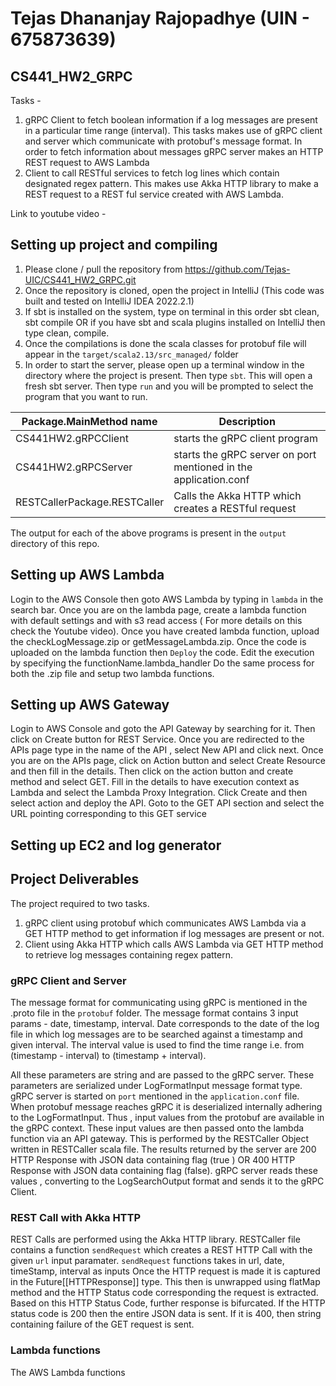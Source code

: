 # Tejas Dhananjay Rajopadhye (UIN - 675873639)

## CS441_HW2_GRPC

Tasks - 
1. gRPC Client to fetch boolean information if a log messages are present in a particular time range (interval). This tasks makes use of gRPC client and server which communicate with protobuf's message format. In order to fetch information about messages gRPC server makes an HTTP  REST request to AWS Lambda 
2. Client to call RESTful services to fetch log lines which contain designated regex pattern. This makes use Akka HTTP library to make a REST request to a REST ful service created with AWS Lambda. 

Link to youtube video - 

## Setting up project and compiling

1. Please clone / pull the repository from https://github.com/Tejas-UIC/CS441_HW2_GRPC.git
2. Once the repository is cloned, open the project in IntelliJ (This code was built and tested on IntelliJ IDEA 2022.2.1)
3. If sbt is installed on the system, type on terminal in this order sbt clean, sbt compile OR if you have sbt and scala plugins installed on IntelliJ then type clean, compile.
4. Once the compilations is done the scala classes for protobuf file will appear in the `target/scala2.13/src_managed/` folder 
5. In order to start the server, please open up a terminal window in the directory where the project is present. Then type `sbt`. This will open a fresh sbt server. Then type `run` and you will be prompted to select the program that you want to run.  

| Package.MainMethod name | Description |
|------------| ----|
| CS441HW2.gRPCClient | starts the gRPC client program |
| CS441HW2.gRPCServer | starts the gRPC server on port mentioned in the application.conf|
| RESTCallerPackage.RESTCaller | Calls the Akka HTTP which creates a RESTful request |

The output for each of the above programs is present in the `output` directory of this repo.

## Setting up AWS Lambda 

Login to the AWS Console then goto AWS Lambda by typing in `lambda` in the search bar. Once you are on the lambda page, create a lambda function with default settings and with s3 read access ( For more details on this check the Youtube video). 
Once you have created lambda function, upload the checkLogMessage.zip or getMessageLambda.zip. 
Once the code is uploaded on the lambda function then `Deploy` the code. Edit the execution by specifying the functionName.lambda_handler
Do the same process for both the .zip file and setup two lambda functions.

## Setting up AWS Gateway 

Login to AWS Console and goto the API Gateway by searching for it. Then click on Create button for REST Service. Once you
are redirected to the APIs page type in the name of the API , select New API and click next. Once you are on the APIs page, 
click on Action button and select Create Resource and then fill in the details. Then click on the action button and create method and select GET.
Fill in the details to have execution context as Lambda and select the Lambda Proxy Integration. Click Create and then select action and deploy the API.
Goto to the GET API section and select the URL pointing corresponding to this GET service

## Setting up EC2 and log generator



## Project Deliverables

The project required to two tasks. 
1. gRPC client using protobuf which communicates AWS Lambda via a GET HTTP method to get information if log messages are present or not.
2. Client using Akka HTTP which calls AWS Lambda via GET HTTP method to retrieve log messages containing regex pattern.

### gRPC Client and Server

The message format for communicating using gRPC is mentioned in the .proto file in the `protobuf` folder. 
The message format contains 3 input params - date, timestamp, interval. Date corresponds to the date of the log file in which
log messages are to be searched against a timestamp and given interval. The interval value is used to find the time range
i.e. from  (timestamp - interval) to (timestamp + interval). 

All these parameters are string and are passed to the gRPC server. These parameters are serialized under LogFormatInput message format type. 
gRPC server is started on `port` mentioned in the `application.conf` file. When protobuf message reaches gRPC it is 
deserialized internally adhering to the LogFormatInput. Thus , input values from the protobuf are available in the gRPC context.
These input values are then passed onto the lambda function via an API gateway. This is performed by the RESTCaller Object written in RESTCaller scala file. The results returned by the server are 
200 HTTP Response with JSON data containing flag (true ) OR 400 HTTP Response with JSON data containing flag (false). 
gRPC server reads these values , converting to the LogSearchOutput format and sends it to the gRPC Client. 

### REST Call with Akka HTTP

REST Calls are performed using the Akka HTTP library. RESTCaller file contains a function `sendRequest` which creates
a REST HTTP Call with the given `url` input paramater. `sendRequest` functions takes in url, date, timeStamp, interval as inputs
Once the HTTP request is made it is captured in the Future[[HTTPResponse]] type. This then is unwrapped using flatMap method 
and the HTTP Status code corresponding the request is extracted. Based on this HTTP Status Code, further response is bifurcated.
If the HTTP status code is 200 then the entire JSON data is sent. If it is 400, then string containing failure of the GET request is sent.

### Lambda functions

The AWS Lambda functions 

 